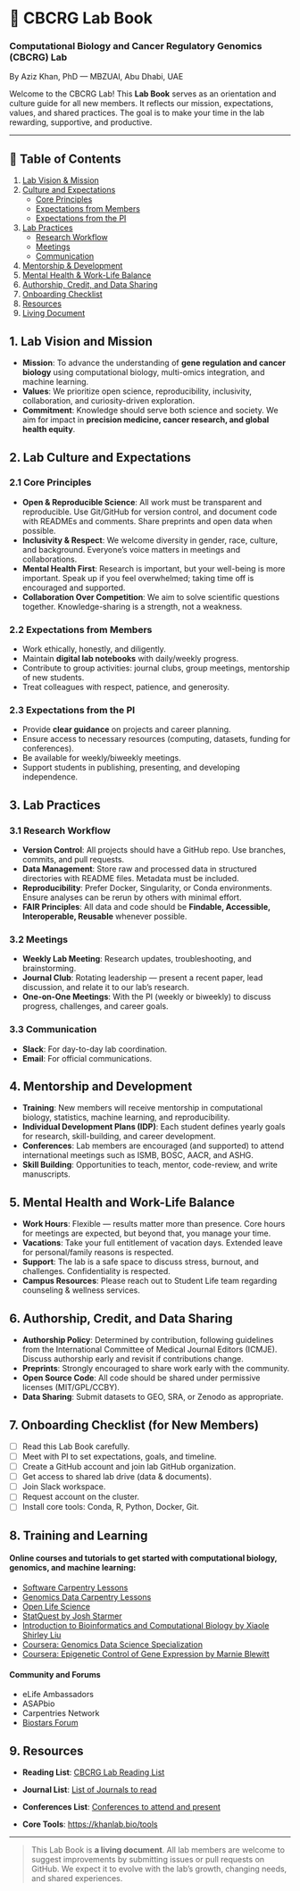# 🧬 CBCRG Lab Book

### Computational Biology and Cancer Regulatory Genomics (CBCRG) Lab

By Aziz Khan, PhD — MBZUAI, Abu Dhabi, UAE

Welcome to the CBCRG Lab! This **Lab Book** serves as an orientation and culture guide for all new members. It reflects our mission, expectations, values, and shared practices. The goal is to make your time in the lab rewarding, supportive, and productive.

---

## 📑 Table of Contents

1. [Lab Vision & Mission](#1-lab-vision--mission)
2. [Culture and Expectations](#2-culture-and-expectations)
   - [Core Principles](#21-core-principles)
   - [Expectations from Members](#22-expectations-from-members)
   - [Expectations from the PI](#23-expectations-from-the-pi)
3. [Lab Practices](#3-lab-practices)
   - [Research Workflow](#31-research-workflow)
   - [Meetings](#32-meetings)
   - [Communication](#33-communication)
4. [Mentorship & Development](#4-mentorship--development)
5. [Mental Health & Work-Life Balance](#5-mental-health--work-life-balance)
6. [Authorship, Credit, and Data Sharing](#6-authorship-credit-and-data-sharing)
7. [Onboarding Checklist](#7-onboarding-checklist-for-new-members)
8. [Resources](#8-resources)
9. [Living Document](#9-living-document)

## 1. Lab Vision and Mission

- **Mission**: To advance the understanding of **gene regulation and cancer biology** using computational biology, multi-omics integration, and machine learning.
- **Values**: We prioritize open science, reproducibility, inclusivity, collaboration, and curiosity-driven exploration.
- **Commitment**: Knowledge should serve both science and society. We aim for impact in **precision medicine, cancer research, and global health equity**.

## 2. Lab Culture and Expectations

### 2.1 Core Principles

- **Open & Reproducible Science**: All work must be transparent and reproducible. Use Git/GitHub for version control, and document code with READMEs and comments. Share preprints and open data when possible.
- **Inclusivity & Respect**: We welcome diversity in gender, race, culture, and background. Everyone’s voice matters in meetings and collaborations.
- **Mental Health First**: Research is important, but your well-being is more important. Speak up if you feel overwhelmed; taking time off is encouraged and supported.
- **Collaboration Over Competition**: We aim to solve scientific questions together. Knowledge-sharing is a strength, not a weakness.

### 2.2 Expectations from Members

- Work ethically, honestly, and diligently.
- Maintain **digital lab notebooks** with daily/weekly progress.
- Contribute to group activities: journal clubs, group meetings, mentorship of new students.
- Treat colleagues with respect, patience, and generosity.

### 2.3 Expectations from the PI

- Provide **clear guidance** on projects and career planning.
- Ensure access to necessary resources (computing, datasets, funding for conferences).
- Be available for weekly/biweekly meetings.
- Support students in publishing, presenting, and developing independence.

## 3. Lab Practices

### 3.1 Research Workflow

- **Version Control**: All projects should have a GitHub repo. Use branches, commits, and pull requests.
- **Data Management**: Store raw and processed data in structured directories with README files. Metadata must be included.
- **Reproducibility**: Prefer Docker, Singularity, or Conda environments. Ensure analyses can be rerun by others with minimal effort.
- **FAIR Principles**: All data and code should be **Findable, Accessible, Interoperable, Reusable** whenever possible.

### 3.2 Meetings

- **Weekly Lab Meeting**: Research updates, troubleshooting, and brainstorming.
- **Journal Club**: Rotating leadership — present a recent paper, lead discussion, and relate it to our lab’s research.
- **One-on-One Meetings**: With the PI (weekly or biweekly) to discuss progress, challenges, and career goals.

### 3.3 Communication

- **Slack**: For day-to-day lab coordination.
- **Email**: For official communications.

## 4. Mentorship and Development

- **Training**: New members will receive mentorship in computational biology, statistics, machine learning, and reproducibility.
- **Individual Development Plans (IDP)**: Each student defines yearly goals for research, skill-building, and career development.
- **Conferences**: Lab members are encouraged (and supported) to attend international meetings such as ISMB, BOSC, AACR, and ASHG.
- **Skill Building**: Opportunities to teach, mentor, code-review, and write manuscripts.

## 5. Mental Health and Work-Life Balance

- **Work Hours**: Flexible — results matter more than presence. Core hours for meetings are expected, but beyond that, you manage your time.
- **Vacations**: Take your full entitlement of vacation days. Extended leave for personal/family reasons is respected.
- **Support**: The lab is a safe space to discuss stress, burnout, and challenges. Confidentiality is respected.
- **Campus Resources**: Please reach out to Student Life team regarding counseling & wellness services.

## 6. Authorship, Credit, and Data Sharing

- **Authorship Policy**: Determined by contribution, following guidelines from the International Committee of Medical Journal Editors (ICMJE). Discuss authorship early and revisit if contributions change.
- **Preprints**: Strongly encouraged to share work early with the community.
- **Open Source Code**: All code should be shared under permissive licenses (MIT/GPL/CCBY).
- **Data Sharing**: Submit datasets to GEO, SRA, or Zenodo as appropriate.

## 7. Onboarding Checklist (for New Members)

- [ ] Read this Lab Book carefully.
- [ ] Meet with PI to set expectations, goals, and timeline.
- [ ] Create a GitHub account and join lab GitHub organization.
- [ ] Get access to shared lab drive (data & documents).
- [ ] Join Slack workspace.
- [ ] Request account on the cluster.
- [ ] Install core tools: Conda, R, Python, Docker, Git.

## 8. Training and Learning

#### Online courses and tutorials to get started with computational biology, genomics, and machine learning:

- [Software Carpentry Lessons](https://software-carpentry.org/lessons/)
- [Genomics Data Carpentry Lessons](https://datacarpentry.org/lessons/#genomics)
- [Open Life Science](https://openlifesci.org/)
- [StatQuest by Josh Starmer](https://www.youtube.com/channel/UCtYLUTtgS3k1Fg4y5tAhLbw)
- [Introduction to Bioinformatics and Computational Biology by Xiaole Shirley Liu](https://liulab-dfci.github.io/bioinfo-combio/)
- [Coursera: Genomics Data Science Specialization](https://www.coursera.org/specializations/genomic-data-science)
- [Coursera: Epigenetic Control of Gene Expression by Marnie Blewitt](https://www.coursera.org/learn/epigenetics)

#### Community and Forums

- eLife Ambassadors
- ASAPbio
- Carpentries Network
- [Biostars Forum](https://www.biostars.org/)

## 9. Resources

- **Reading List**: [CBCRG Lab Reading List](./READING_LIST.md)

- **Journal List**: [List of Journals to read](./JOURNALS.md)

- **Conferences List**: [Conferences to attend and present](./CONFERENCES.md)

- **Core Tools**: https://khanlab.bio/tools

--- 
> This Lab Book is **a living document**. All lab members are welcome to suggest improvements by submitting issues or pull requests on GitHub. We expect it to evolve with the lab’s growth, changing needs, and shared experiences.
